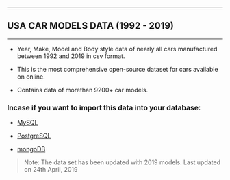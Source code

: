 ***

## USA CAR MODELS DATA (1992 - 2019)

***

 - Year, Make, Model and Body style data of nearly all cars manufactured
   between 1992 and 2019 in csv format.
   
   
 - This is the most comprehensive open-source dataset for cars available
   on online.

   
   

 - Contains data of morethan 9200+ car models.

### Incase if you want to import this data into your database:

 

 - [MySQL](http://www.mysqltutorial.org/import-csv-file-mysql-table/)

   

 - [PostgreSQL](http://www.postgresqltutorial.com/import-csv-file-into-posgresql-table/)
 
 
 
 - [mongoDB](https://docs.mongodb.com/manual/reference/program/mongoimport/)

> Note: The data set has been updated with 2019 models. Last updated on 24th April, 2019
